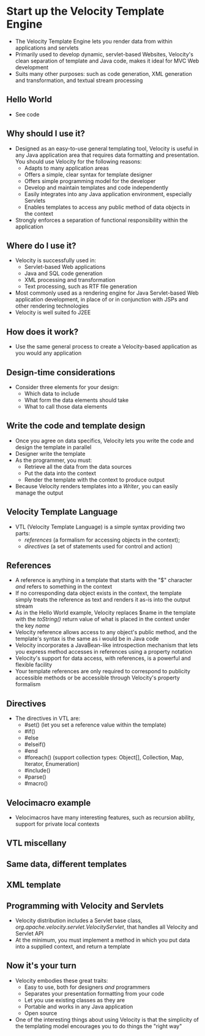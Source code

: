 # Start up the Velocity Template Engine
* The Velocity Template Engine lets you render data from within applications and servlets
* Primarily used to develop dynamic, servlet-based Websites, Velocity's clean separation of template and Java code, makes it ideal for MVC Web development
* Suits many other purposes: such as code generation, XML generation and transformation, and textual stream processing

## Hello World
* See code

## Why should I use it?
* Designed as an easy-to-use general templating tool, Velocity is useful in any Java application area that requires data formatting and presentation. You should use Velocity for the following reasons:
    * Adapts to many application areas
    * Offers a simple, clear syntax for template designer
    * Offers simple programming model for the developer
    * Develop and maintain templates and code independently
    * Easily integrates into any Java application environment, especially Servlets
    * Enables templates to access any public method of data objects in the context
* Strongly enforces a separation of functional responsibility within the application

## Where do I use it?
* Velocity is successfully used in:
    * Servlet-based Web applications
    * Java and SQL code generation
    * XML processing and transformation
    * Text processing, such as RTF file generation
* Most commonly used as a rendering engine for Java Servlet-based Web application development, in place of or in conjunction with JSPs and other rendering technologies
* Velocity is well suited fo J2EE

## How does it work?
* Use the same general process to create a Velocity-based application as you would any application

## Design-time considerations
* Consider three elements for your design:
    * Which data to include
    * What form the data elements should take
    * What to call those data elements

## Write the code and template design
* Once you agree on data specifics, Velocity lets you write the code and design the template in parallel
* Designer write the template
* As the programmer, you must:
    * Retrieve all the data from the data sources
    * Put the data into the context
    * Render the template with the context to produce output
* Because Velocity renders templates into a *Writer*, you can easily manage the output    

## Velocity Template Language
* VTL (Velocity Template Language) is a simple syntax providing two parts: 
    * *references* (a formalism for accessing objects in the context); 
    * *directives* (a set of statements used for control and action)

## References
* A reference is anything in a template that starts with the "$" character *and* refers to something in the context
* If no corresponding data object exists in the context, the template simply treats the reference as text and renders it as-is into the output stream
* As in the Hello World example, Velocity replaces $name in the template with the *toString()* return value of what is placed in the context under the key *name*
* Velocity reference allows access to any object's public method, and the template's syntax is the same as i would be in Java code
* Velocity incorporates a JavaBean-like introspection mechanism that lets you express method accesses in references using a property notation
* Velocity's support for data access, with references, is a powerful and flexible facility
* Your template references are only required to correspond to publicity accessible methods or be accessible through Velocity's property formalism

## Directives
* The directives in VTL are:
    * #set() (let you set a reference value within the template)
    * #if()
    * #else
    * #elseif()
    * #end
    * #foreach() (support collection types: Object[], Collection, Map, Iterator, Enumeration)
    * #include()
    * #parse()
    * #macro()

## Velocimacro example
* Velocimacros have many interesting features, such as recursion ability, support for private local contexts

## VTL miscellany

## Same data, different templates

## XML template

## Programming with Velocity and Servlets
* Velocity distribution includes a Servlet base class, *org.apache.velocity.servlet.VelocityServlet*, that handles all Velocity and Servlet API
* At the minimum, you must implement a method in which you put data into a supplied context, and return a template

## Now it's your turn
* Velocity embodies these great traits:
    * Easy to use, both for designers *and* programmers
    * Separates your presentation formatting from your code
    * Let you use existing classes as they are
    * Portable and works in any Java application
    * Open source
* One of the interesting things about using Velocity is that the simplicity of the templating model encourages you to do things the "right way"